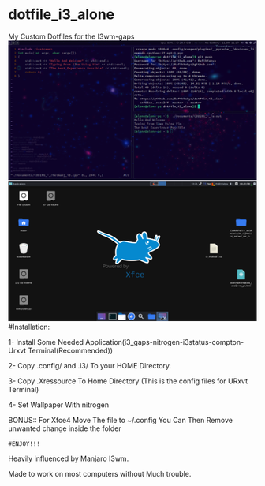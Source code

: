 # dotfile_i3_alone
My Custom Dotfiles for the I3wm-gaps
![Alt text](https://github.com/RafihYahya/dotfile_i3_alone/blob/master/WALLPAPERS/2018-09-11-111759_1366x768_scrot.png?raw=true "Optional Title")
![Alt text](https://github.com/RafihYahya/dotfile_i3_alone/blob/master/WALLPAPERS/AScreenshot_2018-09-12_13-25-52.png?raw=true "Optional Title")
#Installation:

1-  Install Some Needed Application(i3_gaps-nitrogen-i3status-compton-Urxvt Terminal(Recommended))

2-  Copy .config/ and .i3/ To your HOME Directory.

3-  Copy .Xressource To Home Directory (This is the config files for URxvt Terminal)

4-  Set Wallpaper With nitrogen

BONUS:: For Xfce4 Move The file to ~/.config
	You Can Then Remove unwanted change inside the folder
	
  	#ENJOY!!!

Heavily influenced by Manjaro I3wm.

Made to work on most computers without Much trouble.
